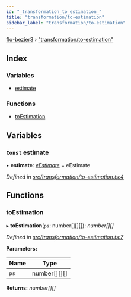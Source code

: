 ```yaml
---
id: "_transformation_to_estimation_"
title: "transformation/to-estimation"
sidebar_label: "transformation/to-estimation"
---
```


[flo-bezier3](../globals.md) › ["transformation/to-estimation"](_transformation_to_estimation_.md)

## Index

### Variables

* [estimate](_transformation_to_estimation_.md#const-estimate)

### Functions

* [toEstimation](_transformation_to_estimation_.md#toestimation)

## Variables

### `Const` estimate

• **estimate**: *[eEstimate](_intersection_self_intersection_self_intersection_.md#eestimate)* = eEstimate

*Defined in [src/transformation/to-estimation.ts:4](https://github.com/FlorisSteenkamp/FloBezier/blob/6f79660/src/transformation/to-estimation.ts#L4)*

## Functions

###  toEstimation

▸ **toEstimation**(`ps`: number[][][]): *number[][]*

*Defined in [src/transformation/to-estimation.ts:7](https://github.com/FlorisSteenkamp/FloBezier/blob/6f79660/src/transformation/to-estimation.ts#L7)*

**Parameters:**

Name | Type |
------ | ------ |
`ps` | number[][][] |

**Returns:** *number[][]*
